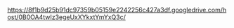 https://8f1b9d25b91dc97359b05159e2242256c427a3df.googledrive.com/host/0B0OA4twIz3egeUxXYkxtYmYxQ3c/
